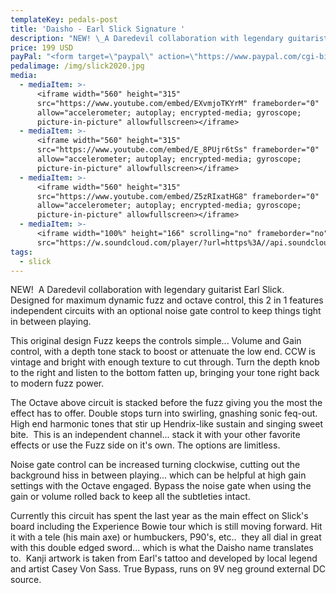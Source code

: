 ```yaml
---
templateKey: pedals-post
title: 'Daisho - Earl Slick Signature '
description: "NEW! \_A Daredevil collaboration with legendary guitarist Earl Slick. Designed for maximum dynamic fuzz and octave control, this 2 in 1 features independent circuits with an optional noise gate control to keep things tight in between playing."
price: 199 USD
payPal: "<form target=\"paypal\" action=\"https://www.paypal.com/cgi-bin/webscr\" method=\"post\">\n<input type=\"hidden\" name=\"cmd\" value=\"_s-xclick\">\n<input type=\"hidden\" name=\"hosted_button_id\" value=\"MH338XPCP4XHL\">\n<table>\n<tr><td><input type=\"hidden\" name=\"on0\" value=\"Daisho\">Daisho</td></tr><tr><td><select name=\"os0\">\n\t<option value=\"Add to Cart\">Add to Cart $199.00 USD</option>\n</select> </td></tr>\n</table>\n<input type=\"hidden\" name=\"currency_code\" value=\"USD\">\n<input type=\"image\" src=\"https://www.paypalobjects.com/en_US/i/btn/btn_cart_LG.gif\" border=\"0\" name=\"submit\" alt=\"PayPal - The safer, easier way to pay online!\">\n<img alt=\"\" border=\"0\" src=\"https://www.paypalobjects.com/en_US/i/scr/pixel.gif\" width=\"1\" height=\"1\">\n</form>\n\n"
pedalimage: /img/slick2020.jpg
media:
  - mediaItem: >-
      <iframe width="560" height="315"
      src="https://www.youtube.com/embed/EXvmjoTKYrM" frameborder="0"
      allow="accelerometer; autoplay; encrypted-media; gyroscope;
      picture-in-picture" allowfullscreen></iframe>
  - mediaItem: >-
      <iframe width="560" height="315"
      src="https://www.youtube.com/embed/E_8PUjr6tSs" frameborder="0"
      allow="accelerometer; autoplay; encrypted-media; gyroscope;
      picture-in-picture" allowfullscreen></iframe>
  - mediaItem: >-
      <iframe width="560" height="315"
      src="https://www.youtube.com/embed/Z5zRIxatHG8" frameborder="0"
      allow="accelerometer; autoplay; encrypted-media; gyroscope;
      picture-in-picture" allowfullscreen></iframe>
  - mediaItem: >-
      <iframe width="100%" height="166" scrolling="no" frameborder="no"
      src="https://w.soundcloud.com/player/?url=https%3A//api.soundcloud.com/tracks/454227867&amp;color=ff5500"></iframe>
tags:
  - slick
---
```

NEW!  A Daredevil collaboration with legendary guitarist Earl Slick. Designed for maximum dynamic fuzz and octave control, this 2 in 1 features independent circuits with an optional noise gate control to keep things tight in between playing.

This original design Fuzz keeps the controls simple... Volume and Gain control, with a depth tone stack to boost or attenuate the low end. CCW is vintage and bright with enough texture to cut through. Turn the depth knob to the right and listen to the bottom fatten up, bringing your tone right back to modern fuzz power.

The Octave above circuit is stacked before the fuzz giving you the most the effect has to offer. Double stops turn into swirling, gnashing sonic feq-out. High end harmonic tones that stir up Hendrix-like sustain and singing sweet bite.  This is an independent channel... stack it with your other favorite effects or use the Fuzz side on it's own. The options are limitless.

Noise gate control can be increased turning clockwise, cutting out the background hiss in between playing... which can be helpful at high gain settings with the Octave engaged. Bypass the noise gate when using the gain or volume rolled back to keep all the subtleties intact.

Currently this circuit has spent the last year as the main effect on Slick's board including the Experience Bowie tour which is still moving forward. Hit it with a tele (his main axe) or humbuckers, P90's, etc..  they all dial in great with this double edged sword... which is what the Daisho name translates to.  Kanji artwork is taken from Earl's tattoo and developed by local legend and artist Casey Von Sass. True Bypass, runs on 9V neg ground external DC source.
